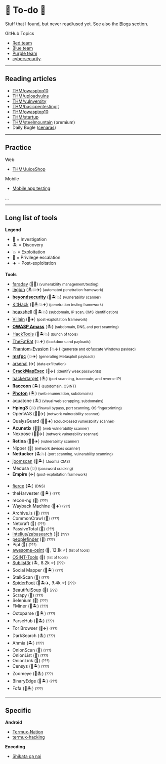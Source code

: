 # 👻 To-do 👻

<div class="row row-cols-md-2"><div>

Stuff that I found, but never read/used yet. See also the [Blogs](/cybersecurity/_knowledge/index.md#blogs-) section.
</div><div>

GitHub Topics

* [Red team](https://github.com/topics/redteam)
* [Blue team](https://github.com/topics/blueteam)
* [Purple team](https://github.com/topics/purpleteam)
* [cybersecurity](https://github.com/topics/cybersecurity).
</div></div>

<hr class="sep-both">

## Reading articles

<div class="row row-cols-md-2"><div>

* [THM/owasptop10](https://tryhackme.com/room/owasptop10)
* [THM/uploadvulns](https://tryhackme.com/room/uploadvulns)
* [THM/vulnversity](https://tryhackme.com/room/vulnversity)
* [THM/basicpentestingjt](https://tryhackme.com/room/basicpentestingjt)
* [THM/owasptop10](https://tryhackme.com/room/owasptop10)
* [THM/startup](https://tryhackme.com/room/startup)
* [THM/steelmountain](https://tryhackme.com/room/steelmountain) (premium)
* Daily Bugle ([cenaras](https://cenaras.wordpress.com/2020/07/14/example-post-3/))
</div><div>
</div></div>

<hr class="sep-both">

## Practice

<div class="row row-cols-md-2"><div>

Web

* [THM/JuiceShop](https://tryhackme.com/room/owaspjuiceshop)

Mobile

* [Mobile app testing](https://github.com/OWASP/owasp-mastg)
</div><div>

...
</div></div>

<hr class="sep-both">

## Long list of tools

<div class="row row-cols-md-2"><div>

**Legend**

* 🔎 = Investigation
* 🏝️ = Discovery
* 💥 = Exploitation
* 🔑 = Privilege escalation
* ✈️ = Post-exploitation

**Tools**

* [faraday](https://github.com/infobyte/faraday) (🔎💥) <small>(vulnerability management/testing)</small>
* [legion](https://github.com/carlospolop/legion) (🏝️💥✈️) <small>(automated penetration framework)</small>
* [**beyondsecurity**](https://www.beyondsecurity.com/) (🔎🏝💥) <small>(vulnerability scanner)</small>
* [KitHack](https://github.com/AdrMXR/KitHack) (🔎🏝💥✈️) <small>(penetration testing framework)</small>
* [hoaxshell](https://github.com/t3l3machus/hoaxshell) (🔎🏝💥) <small>(subdomain, IP scan, CMS identification)</small>
* [Villain](https://github.com/t3l3machus/Villain) (🔎✈️) <small>(post-exploitation framework)</small>
* [**OWASP Amass**](https://github.com/OWASP/Amass) (🏝) <small>(subdomain, DNS, and port scanning)</small>
* [HackTools](https://github.com/LasCC/Hack-Tools) (🔎🏝💥) <small>(bunch of tools)</small>
* [TheFatRat](https://github.com/screetsec/TheFatRat) (💥✈️) <small>(backdoors and payloads)</small>
* [Phantom-Evasion](https://github.com/oddcod3/Phantom-Evasion) (💥✈️) <small>(generate and obfuscate Windows payload)</small>
* [**msfpc**](https://github.com/g0tmi1k/msfpc) (💥✈️) <small>(generating Metasploit payloads)</small>
* [arsenal](https://github.com/Orange-Cyberdefense/arsenal) (✈️) <small>(data exfiltration)</small>
* [**CrackMapExec**](https://github.com/Porchetta-Industries/CrackMapExec) (🔑✈️) <small>(identify weak passwords)</small>
* [hackertarget](https://hackertarget.com/)  (🏝) <small>(port scanning, traceroute, and reverse IP)</small>
* [**Raccoon**](https://github.com/evyatarmeged/Raccoon) (🏝) <small>(subdomain, OSINT)</small>
* [**Photon**](https://github.com/s0md3v/Photon) (🏝) <small>(web enumeration, subdomains)</small>
* aquatone (🏝) <small>(visual web scrapping, subdomains)</small>
* **Hping3** (💥) <small>(firewall bypass, port scanning, OS fingerprinting)</small>
* OpenVAS (🔎🔑✈️) <small>(network vulnerability scanner)</small>
* QualysGuard (🔎🔑✈️) <small>(cloud-based vulnerability scanner)</small>
* **Acunetix** (🔎💥) <small>(web vulnerability scanner)</small>
* Nexpose (🔎🔑✈️) <small>(network vulnerability scanner)</small>
* **Retina** (🔎🔑✈️) <small>(vulnerability scanner)</small>
* Nipper (🔎) <small>(network devices scanner)</small>
* **Nettacker** (🏝💥) <small>(port scanning, vulnerability scanning)</small>
* [joomscan](https://github.com/OWASP/joomscan) (🔎🏝) <small>(Joomla CMS)</small>
* Medusa (💥) <small>(password cracking)</small>
* **Empire** (✈️) <small>(post-exploitation framework)</small>
</div><div>

* [fierce](https://github.com/mschwager/fierce) (🏝) <small>(DNS)</small>
* theHarvester (🔎🏝) <small>(???)</small>
* recon-ng (🔎) <small>(???)</small>
* Wayback Machine (🔎✈️) <small>(???)</small>
* Archive.is (🔎) <small>(???)</small>
* CommonCrawl (🔎) <small>(???)</small>
* Netcraft (🔎) <small>(???)</small>
* PassiveTotal (🔎) <small>(???)</small>
* [intelius](https://freepeoplesearchtool.com/intelius)/[zabasearch](https://www.zabasearch.com/) (🔎) <small>(???)</small>
* [peoplefinder](https://www.peoplefinder.com/)  (🔎) <small>(???)</small>
* Pipl (🔎) <small>(???)</small>
* [awesome-osint](https://github.com/jivoi/awesome-osint) (🔎, 12.1k ⭐) <small>(list of tools)</small>
* [OSINT-Tools](https://github.com/mgp25/OSINT-Tools) (🔎) <small>(list of tools)</small>
* [Sublist3r](https://github.com/aboul3la/Sublist3r)  (🏝, 8.2k ⭐) <small>(???)</small>
* Social Mapper (🔎🏝) <small>(???)</small>
* StalkScan (🔎) <small>(???)</small>
* [SpiderFoot](https://github.com/smicallef/spiderfoot)  (🔎🏝✈️, 9.4k ⭐) <small>(???)</small>
* BeautifulSoup  (🔎) <small>(???)</small>
* Scrapy (🔎) <small>(???)</small>
* Selenium (🔎) <small>(???)</small>
* FMiner (🔎🏝) <small>(???)</small>
* Octoparse (🔎🏝) <small>(???)</small>
* ParseHub (🔎🏝) <small>(???)</small>
* Tor Browser (🔎✈️) <small>(???)</small>
* DarkSearch (🏝) <small>(???)</small>
* Ahmia (🏝) <small>(???)</small>
* OnionScan (🔎) <small>(???)</small>
* OnionList (🔎) <small>(???)</small>
* OnionLink (🔎) <small>(???)</small>
* Censys (🔎🏝) <small>(???)</small>
* Zoomeye (🔎🏝) <small>(???)</small>
* BinaryEdge (🔎🏝) <small>(???)</small>
* Fofa (🔎🏝) <small>(???)</small>
</div></div>

<hr class="sep-both">

## Specific

<div class="row row-cols-md-2"><div>

**Android**

* [Termux-Nation](https://github.com/0xAbbarhSF/Termux-Nation-2022-Alpha)
* [termux-hacking](https://github.com/topics/termux-hacking)
</div><div>

**Encoding**

* [Shikata ga nai](https://github.com/EgeBalci/sgn)
</div></div>